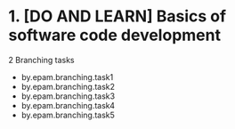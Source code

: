 # 1. [DO AND LEARN] Basics of software code development

2 Branching tasks

- by.epam.branching.task1
- by.epam.branching.task2
- by.epam.branching.task3
- by.epam.branching.task4
- by.epam.branching.task5
